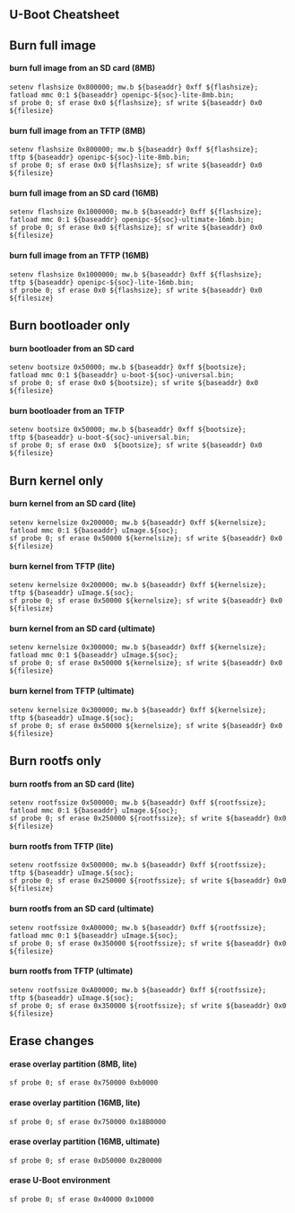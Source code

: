 U-Boot Cheatsheet
-----------------

## Burn full image

#### burn full image from an SD card (8MB)
```
setenv flashsize 0x800000; mw.b ${baseaddr} 0xff ${flashsize};
fatload mmc 0:1 ${baseaddr} openipc-${soc}-lite-8mb.bin; 
sf probe 0; sf erase 0x0 ${flashsize}; sf write ${baseaddr} 0x0 ${filesize}
```
#### burn full image from an TFTP (8MB)
```
setenv flashsize 0x800000; mw.b ${baseaddr} 0xff ${flashsize};
tftp ${baseaddr} openipc-${soc}-lite-8mb.bin;
sf probe 0; sf erase 0x0 ${flashsize}; sf write ${baseaddr} 0x0 ${filesize}
```
#### burn full image from an SD card (16MB)
```
setenv flashsize 0x1000000; mw.b ${baseaddr} 0xff ${flashsize};
fatload mmc 0:1 ${baseaddr} openipc-${soc}-ultimate-16mb.bin;
sf probe 0; sf erase 0x0 ${flashsize}; sf write ${baseaddr} 0x0 ${filesize}
```
#### burn full image from an TFTP (16MB)
```
setenv flashsize 0x1000000; mw.b ${baseaddr} 0xff ${flashsize};
tftp ${baseaddr} openipc-${soc}-lite-16mb.bin;
sf probe 0; sf erase 0x0 ${flashsize}; sf write ${baseaddr} 0x0 ${filesize}
```

## Burn bootloader only

#### burn bootloader from an SD card
```
setenv bootsize 0x50000; mw.b ${baseaddr} 0xff ${bootsize};
fatload mmc 0:1 ${baseaddr} u-boot-${soc}-universal.bin; 
sf probe 0; sf erase 0x0 ${bootsize}; sf write ${baseaddr} 0x0 ${filesize}
```
#### burn bootloader from an TFTP
```
setenv bootsize 0x50000; mw.b ${baseaddr} 0xff ${bootsize};
tftp ${baseaddr} u-boot-${soc}-universal.bin;
sf probe 0; sf erase 0x0  ${bootsize}; sf write ${baseaddr} 0x0 ${filesize}
```

## Burn kernel only

#### burn kernel from an SD card (lite)
```
setenv kernelsize 0x200000; mw.b ${baseaddr} 0xff ${kernelsize};
fatload mmc 0:1 ${baseaddr} uImage.${soc}; 
sf probe 0; sf erase 0x50000 ${kernelsize}; sf write ${baseaddr} 0x0 ${filesize}
```
#### burn kernel from TFTP (lite)
```
setenv kernelsize 0x200000; mw.b ${baseaddr} 0xff ${kernelsize};
tftp ${baseaddr} uImage.${soc};
sf probe 0; sf erase 0x50000 ${kernelsize}; sf write ${baseaddr} 0x0 ${filesize}
```
#### burn kernel from an SD card (ultimate)
```
setenv kernelsize 0x300000; mw.b ${baseaddr} 0xff ${kernelsize};
fatload mmc 0:1 ${baseaddr} uImage.${soc}; 
sf probe 0; sf erase 0x50000 ${kernelsize}; sf write ${baseaddr} 0x0 ${filesize}
```
#### burn kernel from TFTP (ultimate)
```
setenv kernelsize 0x300000; mw.b ${baseaddr} 0xff ${kernelsize};
tftp ${baseaddr} uImage.${soc};
sf probe 0; sf erase 0x50000 ${kernelsize}; sf write ${baseaddr} 0x0 ${filesize}
```

## Burn rootfs only

#### burn rootfs from an SD card (lite)
```
setenv rootfssize 0x500000; mw.b ${baseaddr} 0xff ${rootfssize};
fatload mmc 0:1 ${baseaddr} uImage.${soc}; 
sf probe 0; sf erase 0x250000 ${rootfssize}; sf write ${baseaddr} 0x0 ${filesize}
```
#### burn rootfs from TFTP (lite)
```
setenv rootfssize 0x500000; mw.b ${baseaddr} 0xff ${rootfssize};
tftp ${baseaddr} uImage.${soc};
sf probe 0; sf erase 0x250000 ${rootfssize}; sf write ${baseaddr} 0x0 ${filesize}
```
#### burn rootfs from an SD card (ultimate)
```
setenv rootfssize 0xA00000; mw.b ${baseaddr} 0xff ${rootfssize};
fatload mmc 0:1 ${baseaddr} uImage.${soc}; 
sf probe 0; sf erase 0x350000 ${rootfssize}; sf write ${baseaddr} 0x0 ${filesize}
```
#### burn rootfs from TFTP (ultimate)
```
setenv rootfssize 0xA00000; mw.b ${baseaddr} 0xff ${rootfssize};
tftp ${baseaddr} uImage.${soc};
sf probe 0; sf erase 0x350000 ${rootfssize}; sf write ${baseaddr} 0x0 ${filesize}
```

## Erase changes

#### erase overlay partition (8MB, lite)
```
sf probe 0; sf erase 0x750000 0xb0000
```
#### erase overlay partition (16MB, lite)
```
sf probe 0; sf erase 0x750000 0x18B0000
```
#### erase overlay partition (16MB, ultimate)
```
sf probe 0; sf erase 0xD50000 0x2B0000
```
#### erase U-Boot environment
```
sf probe 0; sf erase 0x40000 0x10000
```
